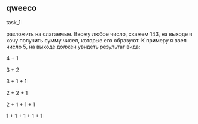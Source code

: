 qweeco
-------------------------------------------------------------------------------------------

task_1

разложить на слагаемые.
Ввожу любое число, скажем 143, на выходе я хочу получить сумму чисел, которые его образуют.
К примеру я ввел число 5, на выходе должен увидеть результат вида:

4 + 1

3 + 2

3 + 1 + 1

2 + 2 + 1

2 + 1 + 1 + 1

1 + 1 + 1 + 1 + 1

